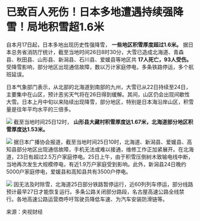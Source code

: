 # 已致百人死伤！日本多地遭遇持续强降雪！局地积雪超1.6米

自本月17日起，日本多地出现历史性强降雪， **一些地区积雪厚度超过1.6米。**
据日本总务省消防厅统计，截至当地时间26日8时30分，大雪已造成北海道、青森县、秋田县、山形县、新潟县、石川县、爱媛县等地区共
**17人死亡，93人受伤。** 受降雪影响，部分地区出现通信故障，数以万计家庭停电，多条铁路停运，多个航班延误。

日本气象部门表示，从北部的北海道到南部的九州，大雪已从22日持续至24日，主要集中在山区，预计恶劣天气将在26日得到缓解。其间，山区仍会出现间歇性大雪。日本上月中旬以来陆续出现降雪，部分地区，特别是日本海沿岸山区，积雪量是往年平均水平的三倍多。

![](https://inews.gtimg.com/newsapp_bt/0/15577653852/1000)
截至当地时间25日12时， **山形县大藏村积雪厚度达1.67米，北海道部分地区积雪厚度达1.53米。**

![](https://inews.gtimg.com/newsapp_bt/0/15577653848/1000)
据日本广播协会报道，截至当地时间25日10时，北海道、新潟县、爱媛县、高知县部分地区出现通信故障，手机无法或难以接通，维修工作正加紧展开。在北海道，23日有超过2.5万户家庭停电。25日上午，由于积雪压倒树木致输电线中断，当地再次发生大规模停电，有近1.9万户家庭受到影响。此外，新潟县24日晚约5000户家庭停电，爱媛县和高知县共有3500户停电。

![](https://inews.gtimg.com/newsapp_bt/0/15577653847/1000)
因无法及时除雪，北海道25日部分铁路暂停运行，近60列列车停运，部分线路预计最早27日才能恢复运行。多条公路关闭部分路段，名古屋高速公路全线禁行。各地高速公路运营商呼吁驾驶员降低车速、为汽车安装防滑链等。

来源：央视财经

